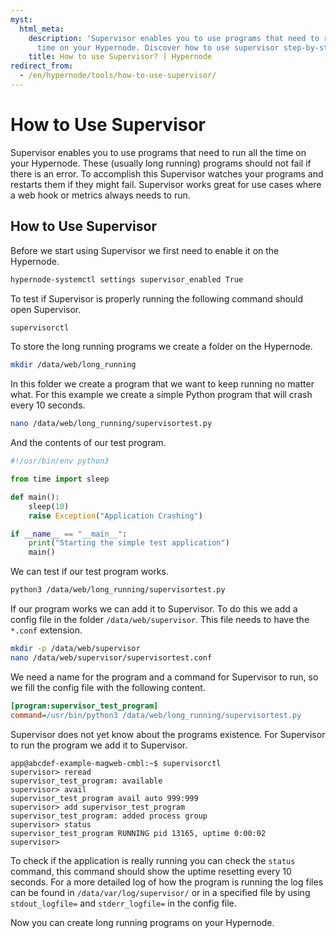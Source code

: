 ```yaml
---
myst:
  html_meta:
    description: 'Supervisor enables you to use programs that need to run all the
      time on your Hypernode. Discover how to use supervisor step-by-step. '
    title: How to use Supervisor? | Hypernode
redirect_from:
  - /en/hypernode/tools/how-to-use-supervisor/
---
```


<!-- source: https://support.hypernode.com/en/hypernode/tools/how-to-use-supervisor/ -->

# How to Use Supervisor

Supervisor enables you to use programs that need to run all the time on your Hypernode. These (usually long running) programs should not fail if there is an error. To accomplish this Supervisor watches your programs and restarts them if they might fail. Supervisor works great for use cases where a web hook or metrics always needs to run.

## How to Use Supervisor

Before we start using Supervisor we first need to enable it on the Hypernode.

```bash
hypernode-systemctl settings supervisor_enabled True
```

To test if Supervisor is properly running the following command should open Supervisor.

```bash
supervisorctl
```

To store the long running programs we create a folder on the Hypernode.

```bash
mkdir /data/web/long_running
```

In this folder we create a program that we want to keep running no matter what. For this example we create a simple Python program that will crash every 10 seconds.

```bash
nano /data/web/long_running/supervisortest.py
```

And the contents of our test program.

```python
#!/usr/bin/env python3

from time import sleep

def main():
    sleep(10)
    raise Exception("Application Crashing")

if __name__ == "__main__":
    print("Starting the simple test application")
    main()
```

We can test if our test program works.

```bash
python3 /data/web/long_running/supervisortest.py
```

If our program works we can add it to Supervisor. To do this we add a config file in the folder `/data/web/supervisor`. This file needs to have the `*.conf` extension.

```bash
mkdir -p /data/web/supervisor
nano /data/web/supervisor/supervisortest.conf
```

We need a name for the program and a command for Supervisor to run, so we fill the config file with the following content.

```ini
[program:supervisor_test_program]
command=/usr/bin/python3 /data/web/long_running/supervisortest.py
```

Supervisor does not yet know about the programs existence. For Supervisor to run the program we add it to Supervisor.

```console
app@abcdef-example-magweb-cmbl:~$ supervisorctl
supervisor> reread
supervisor_test_program: available
supervisor> avail
supervisor_test_program avail auto 999:999
supervisor> add supervisor_test_program
supervisor_test_program: added process group
supervisor> status
supervisor_test_program RUNNING pid 13165, uptime 0:00:02
supervisor>
```

To check if the application is really running you can check the `status` command, this command should show the uptime resetting every 10 seconds. For a more detailed log of how the program is running the log files can be found in `/data/var/log/supervisor/` or in a specified file by using `stdout_logfile=` and `stderr_logfile=` in the config file.

Now you can create long running programs on your Hypernode.
